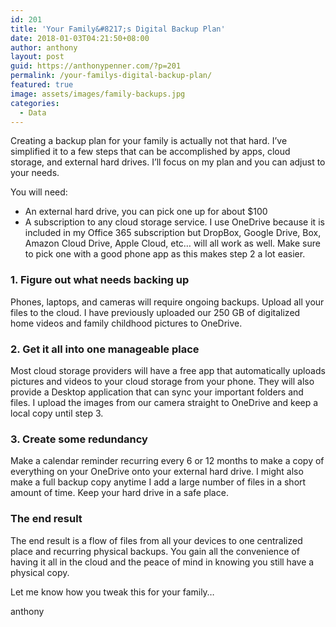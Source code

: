 ```yaml
---
id: 201
title: 'Your Family&#8217;s Digital Backup Plan'
date: 2018-01-03T04:21:50+08:00
author: anthony
layout: post
guid: https://anthonypenner.com/?p=201
permalink: /your-familys-digital-backup-plan/
featured: true
image: assets/images/family-backups.jpg
categories:
  - Data
---
```

Creating a backup plan for your family is actually not that hard. I&#8217;ve simplified it to a few steps that can be accomplished by apps, cloud storage, and external hard drives. I&#8217;ll focus on my plan and you can adjust to your needs.

You will need:

  * An external hard drive, you can pick one up for about $100
  * A subscription to any cloud storage service. I use OneDrive because it is included in my Office 365 subscription but DropBox, Google Drive, Box, Amazon Cloud Drive, Apple Cloud, etc&#8230; will all work as well. Make sure to pick one with a good phone app as this makes step 2 a lot easier.

### 1. Figure out what needs backing up

Phones, laptops, and cameras will require ongoing backups. Upload all your files to the cloud. I have previously uploaded our 250 GB of digitalized home videos and family childhood pictures to OneDrive.

### 2. Get it all into one manageable place

Most cloud storage providers will have a free app that automatically uploads pictures and videos to your cloud storage from your phone. They will also provide a Desktop application that can sync your important folders and files. I upload the images from our camera straight to OneDrive and keep a local copy until step 3.

### 3. Create some redundancy

Make a calendar reminder recurring every 6 or 12 months to make a copy of everything on your OneDrive onto your external hard drive. I might also make a full backup copy anytime I add a large number of files in a short amount of time. Keep your hard drive in a safe place.

### The end result

The end result is a flow of files from all your devices to one centralized place and recurring physical backups. You gain all the convenience of having it all in the cloud and the peace of mind in knowing you still have a physical copy.

Let me know how you tweak this for your family&#8230;

anthony